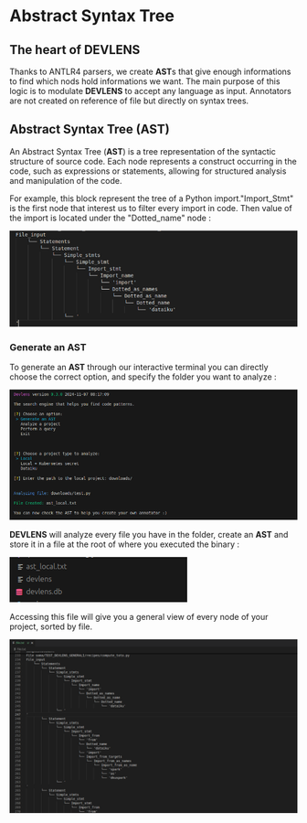 # Abstract Syntax Tree

## The heart of DEVLENS

Thanks to ANTLR4 parsers, we create **AST**s that give enough informations to find which nods hold informations we want. The main purpose of this logic is to modulate **DEVLENS** to accept any language as input. Annotators are not created on reference of file but directly on syntax trees.



## Abstract Syntax Tree (AST)

An Abstract Syntax Tree (**AST**) is a tree representation of the syntactic structure of source code. Each node represents a construct occurring in the code, such as expressions or statements, allowing for structured analysis and manipulation of the code.

For example, this block represent the tree of a Python import."Import_Stmt" is the first node that interest us to filter every import in code. Then value of the import is located under the "Dotted_name" node :

![AST1](/../static/img/howitwork/ast.png?raw=true "AST1")


### Generate an AST

To generate an **AST** through our interactive terminal you can directly choose the correct option, and specify the folder you want to analyze :

![AST-generate](/../static/img/howitwork/ast-generate.png?raw=true "AST-generate")

**DEVLENS** will analyze every file you have in the folder, create an **AST** and store it in a file at the root of where you executed the binary :

![ast-file](/../static/img/howitwork/file.png?raw=true "ast-file")

Accessing this file will give you a general view of every node of your project, sorted by file.

![AST2](/../static/img/howitwork/ast2.png?raw=true "AST2")

